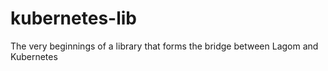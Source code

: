 # kubernetes-lib

The very beginnings of a library that forms the bridge between Lagom and Kubernetes
